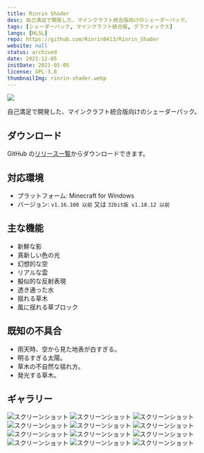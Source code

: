 ```yaml
---
title: Rinrin Shader
desc: 自己満足で開発した、マインクラフト統合版向けのシェーダーパック。
tags: [シェーダーパック, マインクラフト統合版, グラフィックス]
langs: [HLSL]
repo: https://github.com/Rinrin0413/Rinrin_Shader
website: null
status: archived
date: 2021-12-05
initDate: 2021-05-05
license: GPL-3.0
thumbnailImg: rinrin-shader.webp
---
```


![ ](https://img.shields.io/github/v/release/Rinrin0413/Rinrin_Shader?label=%E6%9C%80%E6%96%B0%E3%83%90%E3%83%BC%E3%82%B8%E3%83%A7%E3%83%B3&style=flat-square)

自己満足で開発した、マインクラフト統合版向けのシェーダーパック。

## ダウンロード

GitHub の[リリース一覧](https://github.com/Rinrin0413/Rinrin_Shader/releases)からダウンロードできます。

## 対応環境

- プラットフォーム: Minecraft for Windows
- バージョン: `v1.16.100 以前` 又は `32bit版 v1.18.12 以前`

## 主な機能

- 新鮮な影
- 真新しい色の光
- 幻想的な空
- リアルな雲
- 擬似的な反射表現
- 透き通った水
- 揺れる草木
- 風に揺れる草ブロック

## 既知の不具合

- 雨天時、空から見た地表が白すぎる。
- 明るすぎる太陽。
- 草木の不自然な揺れ方。
- 発光する草木。

## ギャラリー

![スクリーンショット](/images/projects/rinrin-shader/photo0.png)
![スクリーンショット](/images/projects/rinrin-shader/photo1.png)
![スクリーンショット](/images/projects/rinrin-shader/photo2.png)
![スクリーンショット](/images/projects/rinrin-shader/photo3.png)
![スクリーンショット](/images/projects/rinrin-shader/photo4.png)
![スクリーンショット](/images/projects/rinrin-shader/photo5.png)
![スクリーンショット](/images/projects/rinrin-shader/photo6.png)
![スクリーンショット](/images/projects/rinrin-shader/photo7.png)
![スクリーンショット](/images/projects/rinrin-shader/photo8.png)
![スクリーンショット](/images/projects/rinrin-shader/photo9.png)
![スクリーンショット](/images/projects/rinrin-shader/photo10.png)
![スクリーンショット](/images/projects/rinrin-shader/photo11.png)
